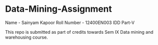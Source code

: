 # Data-Mining-Assignment

Name - Sainyam Kapoor
Roll Number - 12400EN003
IDD Part-V

This repo is submitted as part of credits towards Sem IX Data mining and warehousing course.

